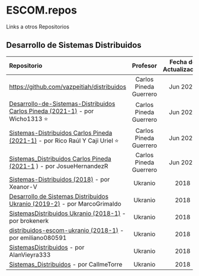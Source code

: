 # ESCOM.repos
Links a otros Repositorios

## Desarrollo de Sistemas Distribuidos

|Repositorio |Profesor |Fecha de Actualización| Estado |
:--- |:---:|:---:|:---:|
https://github.com/vazpeitiah/distribuidos | Carlos Pineda Guerrero | Jun 2021 | Desconocido |
[Desarrollo-de-Sistemas-Distribuidos Carlos Pineda (2021-1)](https://github.com/Wicho1313/Desarrollo-de-Sistemas-Distribuidos)  - por Wicho1313 ⭐ | Carlos Pineda Guerrero | Jun 2021 | Desconocido |
[Sistemas-Distribuidos Carlos Pineda (2021-1)](https://github.com/gren29/Sistemas-Distribuidos)  - por Rico Raúl Y Caji Uriel ⭐ | Carlos Pineda Guerrero | Jun 2021 | Desconocido |
[Sistemas_Distribuidos Carlos Pineda (2021-1](https://github.com/JosueHernandezR/Sistemas_Distribuidos) ) - por JosueHernandezR | Carlos Pineda Guerrero | Jun 2021 | Desconocido |
[Sistemas-Distribuidos (2018)](https://github.com/Xeanor-V/Sistemas-Distribuidos) - por Xeanor-V | Ukranio | 2018 | Desconocido |
[Desarrollo de Sistemas Distribuidos Ukranio (2019-2)](https://github.com/MarcoGrimaldo/DSD) - por MarcoGrimaldo | Ukranio | 2018 | Desconocido |
[SistemasDistribuidos Ukranio (2018-1)](https://github.com/brokenerk/SistemasDistribuidos) - por brokenerk| Ukranio | 2018 | Desconocido |
[distribuidos-escom-ukranio (2018-1)](https://github.com/emiliano080591/distribuidos-escom-ukranio) - por emiliano080591| Ukranio | 2018 | Desconocido |
[SistemasDistribuidos](https://github.com/AlanVieyra333/SistemasDistribuidos) - por AlanVieyra333| Ukranio | 2018 | Desconocido |
[Sistemas_Distribuidos](https://github.com/CallmeTorre/Sistemas_Distribuidos) - por CallmeTorre| Ukranio | 2018 | Desconocido |
